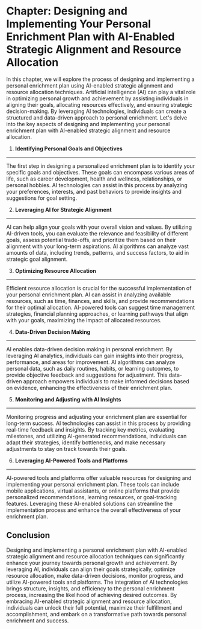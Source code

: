 Chapter: Designing and Implementing Your Personal Enrichment Plan with AI-Enabled Strategic Alignment and Resource Allocation
=============================================================================================================================

In this chapter, we will explore the process of designing and implementing a personal enrichment plan using AI-enabled strategic alignment and resource allocation techniques. Artificial intelligence (AI) can play a vital role in optimizing personal growth and achievement by assisting individuals in aligning their goals, allocating resources effectively, and ensuring strategic decision-making. By leveraging AI technologies, individuals can create a structured and data-driven approach to personal enrichment. Let's delve into the key aspects of designing and implementing your personal enrichment plan with AI-enabled strategic alignment and resource allocation.

1. **Identifying Personal Goals and Objectives**
------------------------------------------------

The first step in designing a personalized enrichment plan is to identify your specific goals and objectives. These goals can encompass various areas of life, such as career development, health and wellness, relationships, or personal hobbies. AI technologies can assist in this process by analyzing your preferences, interests, and past behaviors to provide insights and suggestions for goal setting.

2. **Leveraging AI for Strategic Alignment**
--------------------------------------------

AI can help align your goals with your overall vision and values. By utilizing AI-driven tools, you can evaluate the relevance and feasibility of different goals, assess potential trade-offs, and prioritize them based on their alignment with your long-term aspirations. AI algorithms can analyze vast amounts of data, including trends, patterns, and success factors, to aid in strategic goal alignment.

3. **Optimizing Resource Allocation**
-------------------------------------

Efficient resource allocation is crucial for the successful implementation of your personal enrichment plan. AI can assist in analyzing available resources, such as time, finances, and skills, and provide recommendations for their optimal allocation. AI-powered tools can suggest time management strategies, financial planning approaches, or learning pathways that align with your goals, maximizing the impact of allocated resources.

4. **Data-Driven Decision Making**
----------------------------------

AI enables data-driven decision making in personal enrichment. By leveraging AI analytics, individuals can gain insights into their progress, performance, and areas for improvement. AI algorithms can analyze personal data, such as daily routines, habits, or learning outcomes, to provide objective feedback and suggestions for adjustment. This data-driven approach empowers individuals to make informed decisions based on evidence, enhancing the effectiveness of their enrichment plan.

5. **Monitoring and Adjusting with AI Insights**
------------------------------------------------

Monitoring progress and adjusting your enrichment plan are essential for long-term success. AI technologies can assist in this process by providing real-time feedback and insights. By tracking key metrics, evaluating milestones, and utilizing AI-generated recommendations, individuals can adapt their strategies, identify bottlenecks, and make necessary adjustments to stay on track towards their goals.

6. **Leveraging AI-Powered Tools and Platforms**
------------------------------------------------

AI-powered tools and platforms offer valuable resources for designing and implementing your personal enrichment plan. These tools can include mobile applications, virtual assistants, or online platforms that provide personalized recommendations, learning resources, or goal-tracking features. Leveraging these AI-enabled solutions can streamline the implementation process and enhance the overall effectiveness of your enrichment plan.

Conclusion
----------

Designing and implementing a personal enrichment plan with AI-enabled strategic alignment and resource allocation techniques can significantly enhance your journey towards personal growth and achievement. By leveraging AI, individuals can align their goals strategically, optimize resource allocation, make data-driven decisions, monitor progress, and utilize AI-powered tools and platforms. The integration of AI technologies brings structure, insights, and efficiency to the personal enrichment process, increasing the likelihood of achieving desired outcomes. By embracing AI-enabled strategic alignment and resource allocation, individuals can unlock their full potential, maximize their fulfillment and accomplishment, and embark on a transformative path towards personal enrichment and success.
